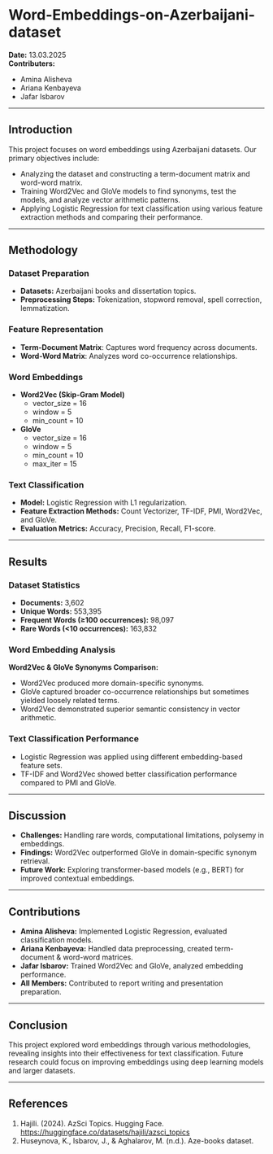 # Word-Embeddings-on-Azerbaijani-dataset
**Date:** 13.03.2025  
**Contributers:**  
- Amina Alisheva  
- Ariana Kenbayeva  
- Jafar Isbarov  

---

## Introduction  
This project focuses on word embeddings using Azerbaijani datasets. Our primary objectives include:
- Analyzing the dataset and constructing a term-document matrix and word-word matrix.
- Training Word2Vec and GloVe models to find synonyms, test the models, and analyze vector arithmetic patterns.
- Applying Logistic Regression for text classification using various feature extraction methods and comparing their performance.

---

## Methodology  
### Dataset Preparation  
- **Datasets:** Azerbaijani books and dissertation topics.
- **Preprocessing Steps:** Tokenization, stopword removal, spell correction, lemmatization.

### Feature Representation  
- **Term-Document Matrix**: Captures word frequency across documents.
- **Word-Word Matrix**: Analyzes word co-occurrence relationships.

### Word Embeddings  
- **Word2Vec (Skip-Gram Model)**
  - vector_size = 16
  - window = 5
  - min_count = 10
- **GloVe**
  - vector_size = 16
  - window = 5
  - min_count = 10
  - max_iter = 15

### Text Classification  
- **Model:** Logistic Regression with L1 regularization.
- **Feature Extraction Methods:** Count Vectorizer, TF-IDF, PMI, Word2Vec, and GloVe.
- **Evaluation Metrics:** Accuracy, Precision, Recall, F1-score.

---

## Results  
### Dataset Statistics  
- **Documents:** 3,602
- **Unique Words:** 553,395
- **Frequent Words (≥100 occurrences):** 98,097
- **Rare Words (<10 occurrences):** 163,832

### Word Embedding Analysis  
**Word2Vec & GloVe Synonyms Comparison:**  
- Word2Vec produced more domain-specific synonyms.
- GloVe captured broader co-occurrence relationships but sometimes yielded loosely related terms.
- Word2Vec demonstrated superior semantic consistency in vector arithmetic.

### Text Classification Performance  
- Logistic Regression was applied using different embedding-based feature sets.
- TF-IDF and Word2Vec showed better classification performance compared to PMI and GloVe.

---

## Discussion  
- **Challenges:** Handling rare words, computational limitations, polysemy in embeddings.
- **Findings:** Word2Vec outperformed GloVe in domain-specific synonym retrieval.
- **Future Work:** Exploring transformer-based models (e.g., BERT) for improved contextual embeddings.

---

## Contributions  
- **Amina Alisheva:** Implemented Logistic Regression, evaluated classification models.
- **Ariana Kenbayeva:** Handled data preprocessing, created term-document & word-word matrices.
- **Jafar Isbarov:** Trained Word2Vec and GloVe, analyzed embedding performance.
- **All Members:** Contributed to report writing and presentation preparation.

---

## Conclusion  
This project explored word embeddings through various methodologies, revealing insights into their effectiveness for text classification. Future research could focus on improving embeddings using deep learning models and larger datasets.

---

## References  
1. Hajili. (2024). AzSci Topics. Hugging Face. https://huggingface.co/datasets/hajili/azsci_topics  
2. Huseynova, K., Isbarov, J., & Aghalarov, M. (n.d.). Aze-books dataset.  
